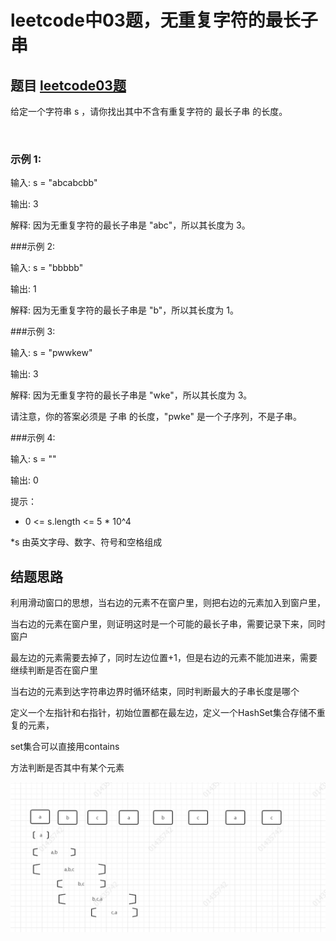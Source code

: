 # leetcode中03题，无重复字符的最长子串

## 题目 [leetcode03题](https://leetcode-cn.com/problems/longest-substring-without-repeating-characters/)

给定一个字符串 s ，请你找出其中不含有重复字符的 最长子串 的长度。

 

### 示例 1:

输入: s = "abcabcbb"

输出: 3

解释: 因为无重复字符的最长子串是 "abc"，所以其长度为 3。

###示例 2:

输入: s = "bbbbb"

输出: 1

解释: 因为无重复字符的最长子串是 "b"，所以其长度为 1。

###示例 3:

输入: s = "pwwkew"

输出: 3

解释: 因为无重复字符的最长子串是 "wke"，所以其长度为 3。

请注意，你的答案必须是 子串 的长度，"pwke" 是一个子序列，不是子串。

###示例 4:

输入: s = ""

输出: 0

提示：

* 0 <= s.length <= 5 * 10^4

*s 由英文字母、数字、符号和空格组成



## 结题思路

利用滑动窗口的思想，当右边的元素不在窗户里，则把右边的元素加入到窗户里，

当右边的元素在窗户里，则证明这时是一个可能的最长子串，需要记录下来，同时窗户

最左边的元素需要去掉了，同时左边位置+1，但是右边的元素不能加进来，需要继续判断是否在窗户里

当右边的元素到达字符串边界时循环结束，同时判断最大的子串长度是哪个

定义一个左指针和右指针，初始位置都在最左边，定义一个HashSet集合存储不重复的元素，

set集合可以直接用contains

方法判断是否其中有某个元素

![img.png](/src/test/java/leetcode03/img.png)


   
